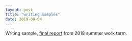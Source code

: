 ```yaml
---
layout: post
title: "writing samples"
date: 2019-09-04
---
```


Writing sample, [final report](https://github.com/Patrick-Shorey/Patrick-Shorey.github.io/blob/master/pdfs/Evaluation%20of%20the%20OTTER%20for%20Model%20Ship%20Experiments.pdf) from 2018 summer work term.
